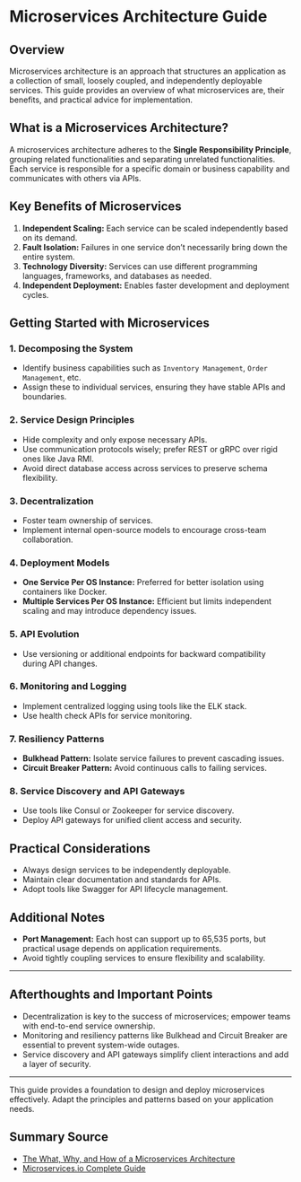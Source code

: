 
# Microservices Architecture Guide

## Overview

Microservices architecture is an approach that structures an application as a collection of small, loosely coupled, and independently deployable services. This guide provides an overview of what microservices are, their benefits, and practical advice for implementation.

## What is a Microservices Architecture?
A microservices architecture adheres to the **Single Responsibility Principle**, grouping related functionalities and separating unrelated functionalities. Each service is responsible for a specific domain or business capability and communicates with others via APIs.

## Key Benefits of Microservices
1. **Independent Scaling:** Each service can be scaled independently based on its demand.
2. **Fault Isolation:** Failures in one service don’t necessarily bring down the entire system.
3. **Technology Diversity:** Services can use different programming languages, frameworks, and databases as needed.
4. **Independent Deployment:** Enables faster development and deployment cycles.

## Getting Started with Microservices
### 1. **Decomposing the System**
   - Identify business capabilities such as `Inventory Management`, `Order Management`, etc.
   - Assign these to individual services, ensuring they have stable APIs and boundaries.

### 2. **Service Design Principles**
   - Hide complexity and only expose necessary APIs.
   - Use communication protocols wisely; prefer REST or gRPC over rigid ones like Java RMI.
   - Avoid direct database access across services to preserve schema flexibility.

### 3. **Decentralization**
   - Foster team ownership of services.
   - Implement internal open-source models to encourage cross-team collaboration.

### 4. **Deployment Models**
   - **One Service Per OS Instance:** Preferred for better isolation using containers like Docker.
   - **Multiple Services Per OS Instance:** Efficient but limits independent scaling and may introduce dependency issues.

### 5. **API Evolution**
   - Use versioning or additional endpoints for backward compatibility during API changes.

### 6. **Monitoring and Logging**
   - Implement centralized logging using tools like the ELK stack.
   - Use health check APIs for service monitoring.

### 7. **Resiliency Patterns**
   - **Bulkhead Pattern:** Isolate service failures to prevent cascading issues.
   - **Circuit Breaker Pattern:** Avoid continuous calls to failing services.

### 8. **Service Discovery and API Gateways**
   - Use tools like Consul or Zookeeper for service discovery.
   - Deploy API gateways for unified client access and security.

## Practical Considerations
- Always design services to be independently deployable.
- Maintain clear documentation and standards for APIs.
- Adopt tools like Swagger for API lifecycle management.

## Additional Notes
- **Port Management:** Each host can support up to 65,535 ports, but practical usage depends on application requirements.
- Avoid tightly coupling services to ensure flexibility and scalability.

---

## Afterthoughts and Important Points
- Decentralization is key to the success of microservices; empower teams with end-to-end service ownership.
- Monitoring and resiliency patterns like Bulkhead and Circuit Breaker are essential to prevent system-wide outages.
- Service discovery and API gateways simplify client interactions and add a layer of security.

---

This guide provides a foundation to design and deploy microservices effectively. Adapt the principles and patterns based on your application needs.

## Summary Source

- [The What, Why, and How of a Microservices Architecture](https://medium.com/hashmapinc/the-what-why-and-how-of-a-microservices-architecture-4179579423a9)
- [Microservices.io Complete Guide](https://microservices.io/patterns/)